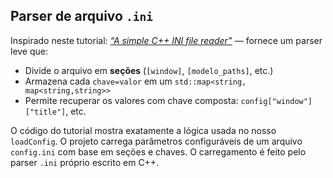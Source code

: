 ## Parser de arquivo `.ini`

Inspirado neste tutorial: [*“A simple C++ INI file reader”*](https://tuttlem.github.io/2012/12/26/a-simple-c-ini-file-reader.html) — fornece um parser leve que:

- Divide o arquivo em **seções** (`[window]`, `[modelo_paths]`, etc.)
- Armazena cada `chave=valor` em um `std::map<string, map<string,string>>`
- Permite recuperar os valores com chave composta: `config["window"]["title"]`, etc.

O código do tutorial mostra exatamente a lógica usada no nosso `loadConfig`.
O projeto carrega parâmetros configuráveis de um arquivo `config.ini` com base em seções e chaves. O carregamento é feito pelo parser `.ini` próprio escrito em C++.

